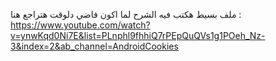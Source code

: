 ملف بسيط هكتب فيه الشرح لما اكون فاضي دلوقت هتراجع هنا :
https://www.youtube.com/watch?v=ynwKqd0Ni7E&list=PLnphl9fhhiQ7rPEpQuQVs1g1POeh_Nz-3&index=2&ab_channel=AndroidCookies
